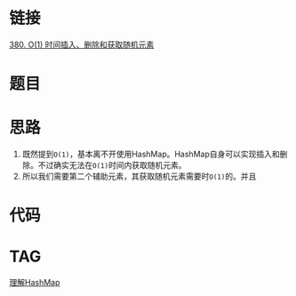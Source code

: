 # 链接
[380. O(1) 时间插入、删除和获取随机元素](https://leetcode.cn/problems/insert-delete-getrandom-o1/)
# 题目

# 思路
1. 既然提到`O(1)`，基本离不开使用HashMap。HashMap自身可以实现插入和删除。不过确实无法在`O(1)`时间内获取随机元素。
2. 所以我们需要第二个辅助元素，其获取随机元素需要时`O(1)`的。并且
# 代码

# TAG

[理解HashMap](理解HashMap.md)